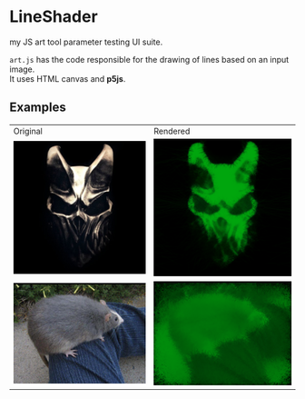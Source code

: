 # LineShader

my JS art tool parameter testing UI suite.

`art.js` has the code responsible for the drawing of lines based on an input image.  
It uses HTML canvas and **p5js**.

## Examples
<table>
<tr>
<td>Original</td>
<td>Rendered</td>
</tr>
<tr>
<td>
<img src="examples/mask.jpg" alt="original1">
</td>
<td>
<img src="examples/maskr.png" width="500px" alt="rendered1">
</td>
</tr>
<tr>
<td>
<img src="examples/fat_rat.jpg" alt="original2">
</td>
<td>
<img src="examples/cool_rat.png" alt="rendered2">
</td>
</tr>
</table>
